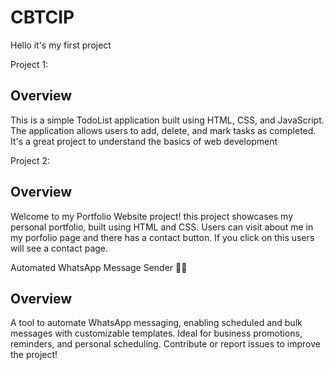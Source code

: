 # CBTCIP
Hello it's my first project

Project 1:
## Overview
This is a simple TodoList application built using HTML, CSS, and JavaScript. The application allows users to add, delete, and mark tasks as completed. It's a great project to understand the basics of web development

Project 2:
## Overview
Welcome to my Portfolio Website project! this project showcases my personal portfolio, built using HTML and CSS. Users can visit about me in my porfolio page and there has a contact button. If you click on this users will see a contact page.

Automated WhatsApp Message Sender 📱🤖
## Overview
A tool to automate WhatsApp messaging, enabling scheduled and bulk messages with customizable templates. Ideal for business promotions, reminders, and personal scheduling. Contribute or report issues to improve the project!
